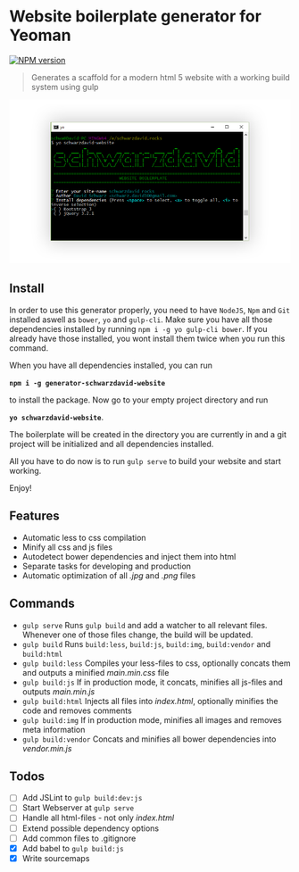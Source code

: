 # Website boilerplate generator for Yeoman

[![NPM version](https://badge.fury.io/js/generator-schwarzdavid-website.svg)](https://www.npmjs.com/package/generator-schwarzdavid-website)

> Generates a scaffold for a modern html 5 website with a working build system using gulp

![](screenshot.png)

## Install

In order to use this generator properly, you need to have `NodeJS`, `Npm` and `Git` installed aswell as `bower`, `yo` 
and `gulp-cli`. Make sure you have all those dependencies installed by running `npm i -g yo gulp-cli bower`. If you 
already have those installed, you wont install them twice when you run this command.

When you have all dependencies installed, you can run

**`npm i -g generator-schwarzdavid-website`** 

to install the package. Now go to your empty project directory and run 

**`yo schwarzdavid-website`**. 

The boilerplate will be created in the directory you are currently in and a git project will be initialized 
and all dependencies installed.

All you have to do now is to run `gulp serve` to build your website and start working.

Enjoy!

## Features

* Automatic less to css compilation
* Minify all css and js files
* Autodetect bower dependencies and inject them into html
* Separate tasks for developing and production
* Automatic optimization of all _.jpg_ and _.png_ files

## Commands

* `gulp serve` Runs `gulp build` and add a watcher to all relevant files. Whenever one of 
those files change, the build will be updated.
* `gulp build` Runs `build:less`, `build:js`, `build:img`, `build:vendor` and `build:html`
* `gulp build:less` Compiles your less-files to css, optionally concats them and outputs a minified _main.min.css_ file
* `gulp build:js` If in production mode, it concats, minifies all js-files and outputs _main.min.js_
* `gulp build:html` Injects all files into _index.html_, optionally minifies the code and removes comments
* `gulp build:img` If in production mode, minifies all images and removes meta information
* `gulp build:vendor` Concats and minifies all bower dependencies into _vendor.min.js_

## Todos

* [ ] Add JSLint to `gulp build:dev:js`
* [ ] Start Webserver at `gulp serve`
* [ ] Handle all html-files - not only _index.html_
* [ ] Extend possible dependency options
* [ ] Add common files to .gitignore
* [x] Add babel to `gulp build:js`
* [x] Write sourcemaps
